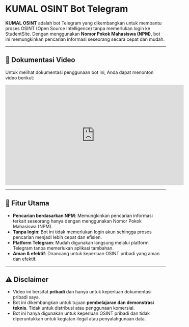 # KUMAL OSINT Bot Telegram

**KUMAL OSINT** adalah bot Telegram yang dikembangkan untuk membantu proses OSINT (Open Source Intelligence) tanpa memerlukan login ke StudentSite. Dengan menggunakan **Nomor Pokok Mahasiswa (NPM)**, bot ini memungkinkan pencarian informasi seseorang secara cepat dan mudah.

---

## 🎥 Dokumentasi Video

Untuk melihat dokumentasi penggunaan bot ini, Anda dapat menonton video berikut:  
<iframe width="560" height="315" src="https://www.youtube.com/embed/H1Qs5l3GcZQ" frameborder="0" allow="accelerometer; autoplay; encrypted-media; gyroscope; picture-in-picture" allowfullscreen></iframe>

---

## 🚀 Fitur Utama

- **Pencarian berdasarkan NPM**: Memungkinkan pencarian informasi terkait seseorang hanya dengan menggunakan Nomor Pokok Mahasiswa (NPM).
- **Tanpa login**: Bot ini tidak memerlukan login akun sehingga proses pencarian menjadi lebih cepat dan efisien.
- **Platform Telegram**: Mudah digunakan langsung melalui platform Telegram tanpa memerlukan aplikasi tambahan.
- **Aman & efektif**: Dirancang untuk keperluan OSINT pribadi yang aman dan efektif.

---

## ⚠️ Disclaimer

- Video ini bersifat **pribadi** dan hanya untuk keperluan dokumentasi pribadi saya.
- Bot ini dikembangkan untuk tujuan **pembelajaran dan demonstrasi teknis**. Tidak untuk distribusi atau penggunaan komersial.
- Bot ini hanya digunakan untuk keperluan OSINT pribadi dan tidak diperuntukkan untuk kegiatan ilegal atau penyalahgunaan data.
